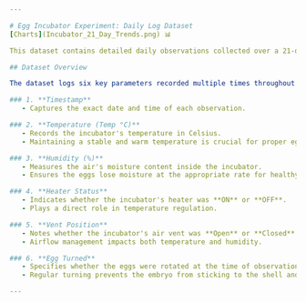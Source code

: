```yaml
---

# Egg Incubator Experiment: Daily Log Dataset
[Charts](Incubator_21_Day_Trends.png) 📊

This dataset contains detailed daily observations collected over a 21-day egg incubation experiment. An egg incubator is a machine designed to create the optimal environment for hatching eggs, involving precise control of various factors such as temperature, humidity, airflow, and egg rotation. The primary objective of recording this data is to monitor and maintain the ideal conditions for successful incubation.

## Dataset Overview

The dataset logs six key parameters recorded multiple times throughout each day:

### 1. **Timestamp**
   - Captures the exact date and time of each observation.

### 2. **Temperature (Temp °C)**
   - Records the incubator's temperature in Celsius.
   - Maintaining a stable and warm temperature is crucial for proper egg development.

### 3. **Humidity (%)**
   - Measures the air's moisture content inside the incubator.
   - Ensures the eggs lose moisture at the appropriate rate for healthy hatching.

### 4. **Heater Status**
   - Indicates whether the incubator's heater was **ON** or **OFF**.
   - Plays a direct role in temperature regulation.

### 5. **Vent Position**
   - Notes whether the incubator's air vent was **Open** or **Closed**.
   - Airflow management impacts both temperature and humidity.

### 6. **Egg Turned**
   - Specifies whether the eggs were rotated at the time of observation (**Yes** or **No**).
   - Regular turning prevents the embryo from sticking to the shell and supports healthy development.

---
```

